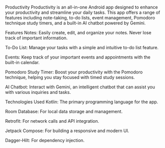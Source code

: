 Productivity
Productivity is an all-in-one Android app designed to enhance your productivity and streamline your daily tasks. This app offers a range of features including note-taking, to-do lists, event management, Pomodoro technique study timers, and a built-in AI chatbot powered by Gemini.

Features
Notes: Easily create, edit, and organize your notes. Never lose track of important information.

To-Do List: Manage your tasks with a simple and intuitive to-do list feature.

Events: Keep track of your important events and appointments with the built-in calendar.

Pomodoro Study Timer: Boost your productivity with the Pomodoro technique, helping you stay focused with timed study sessions.

AI Chatbot: Interact with Gemini, an intelligent chatbot that can assist you with various inquiries and tasks.

Technologies Used
Kotlin: The primary programming language for the app.

Room Database: For local data storage and management.

Retrofit: For network calls and API integration.

Jetpack Compose: For building a responsive and modern UI.

Dagger-Hilt: For dependency injection.

